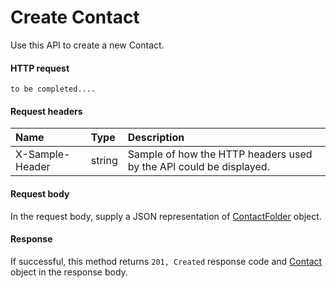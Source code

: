 # Create Contact

Use this API to create a new Contact.
#### HTTP request
```http
to be completed....
```
#### Request headers
| Name       | Type | Description|
|:---------------|:--------|:----------|
| X-Sample-Header  | string  | Sample of how the HTTP headers used by the API could be displayed.|

#### Request body
In the request body, supply a JSON representation of [ContactFolder]('../api/contactfolder.md') object.


#### Response
If successful, this method returns `201, Created` response code and [Contact](../resources/contact.md) object in the response body.
